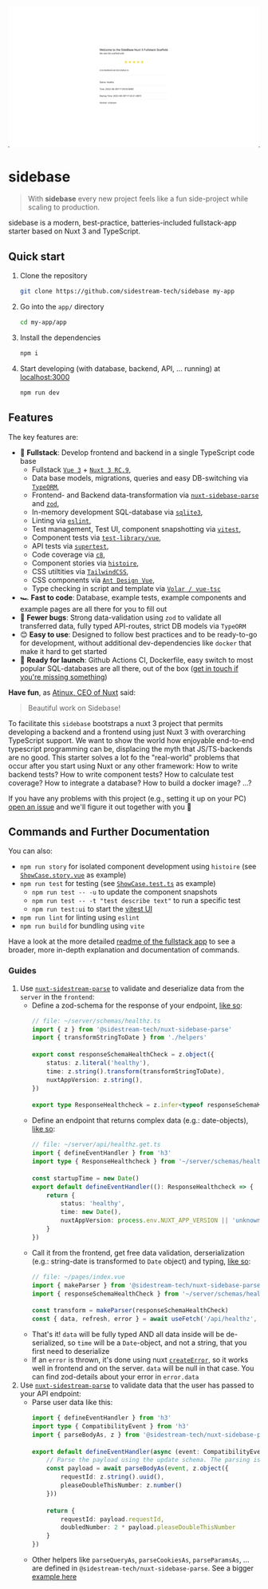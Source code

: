 ![sidebase](./.github/sidebase.png)

# sidebase

> With **sidebase** every new project feels like a fun side-project while scaling to production.

sidebase is a modern, best-practice, batteries-included fullstack-app starter based on Nuxt 3 and TypeScript.

## Quick start

1. Clone the repository
    ```sh
    git clone https://github.com/sidestream-tech/sidebase my-app
    ```
2. Go into the `app/` directory
    ```sh
    cd my-app/app
    ```
3. Install the dependencies
    ```sh
    npm i
    ```
4. Start developing (with database, backend, API, ... running) at [localhost:3000](http://localhost:3000)
    ```sh
    npm run dev
    ```

## Features

The key features are:
- 🎒 **Fullstack**: Develop frontend and backend in a single TypeScript code base
    - Fullstack [`Vue 3`](https://vuejs.org/) + [`Nuxt 3 RC.9`](https://v3.nuxtjs.org/),
    - Data base models, migrations, queries and easy DB-switching via [`TypeORM`](https://typeorm.io/),
    - Frontend- and Backend data-transformation via [`nuxt-sidebase-parse`](https://www.npmjs.com/package/@sidestream-tech/nuxt-sidebase-parse) and [`zod`](https://github.com/colinhacks/zod),
    - In-memory development SQL-database via [`sqlite3`](https://www.sqlite.org/index.html),
    - Linting via [`eslint`](https://eslint.org/),
    - Test management, Test UI, component snapshotting via [`vitest`](https://vitest.dev/),
    - Component tests via [`test-library/vue`](https://testing-library.com/),
    - API tests via [`supertest`](https://github.com/visionmedia/supertest),
    - Code coverage via [`c8`](https://github.com/bcoe/c8),
    - Component stories via [`histoire`](https://histoire.dev/),
    - CSS utiltities via [`TailwindCSS`](https://tailwindcss.com/),
    - CSS components via [`Ant Design Vue`](https://antdv.com/components/overview),
    - Type checking in script and template via [`Volar / vue-tsc`](https://github.com/johnsoncodehk/volar)
- 🏎️ **Fast to code**: Database, example tests, example components and example pages are all there for you to fill out
- 🐛 **Fewer bugs**: Strong data-validation using `zod` to validate all transferred data, fully typed API-routes, strict DB models via `TypeORM`
- 😊 **Easy to use**: Designed to follow best practices and to be ready-to-go for development, without additional dev-dependencies like `docker` that make it hard to get started
- 🚀 **Ready for launch**: Github Actions CI, Dockerfile, easy switch to most popular SQL-databases are all there, out of the box ([get in touch if you're missing something](https://github.com/sidestream-tech/sidebase/issues/new/choose))

**Have fun**, as [Atinux, CEO of Nuxt](https://github.com/Atinux) said:
> Beautiful work on Sidebase!

To facilitate this `sidebase` bootstraps a nuxt 3 project that permits developing a backend and a frontend using just Nuxt 3 with overarching TypeScript support. We want to show the world how enjoyable end-to-end typescript programming can be, displacing the myth that JS/TS-backends are no good. This starter solves a lot fo the "real-world" problems that occur after you start using Nuxt or any other framework: How to write backend tests? How to write component tests? How to calculate test coverage? How to integrate a database? How to build a docker image? ...?

If you have any problems with this project (e.g., setting it up on your PC) [open an issue](https://github.com/sidestream-tech/sidebase/issues/new/choose) and we'll figure it out together with you 🎉

## Commands and Further Documentation

You can also:
- `npm run story` for isolated component development using `histoire` (see [`ShowCase.story.vue`](./app/components/example/ShowCase.story.vue) as example)
- `npm run test` for testing (see [`ShowCase.test.ts`](./app/components/example/ShowCase.test.ts) as example)
    - `npm run test -- -u` to update the component snapshots
    - `npm run test -- -t "test describe text"` to run a specific test
    - `npm run test:ui` to start the [vitest UI](https://vitest.dev/guide/ui.html)
- `npm run lint` for linting using `eslint`
- `npm run build` for bundling using `vite`

Have a look at the more detailed [readme of the fullstack app](./app/README.md) to see a broader, more in-depth explanation and documentation of commands.

### Guides

1. Use [`nuxt-sidestream-parse`](https://www.npmjs.com/package/@sidestream-tech/nuxt-sidebase-parse) to validate and deserialize data from the `server` in the `frontend`:
    - Define a zod-schema for the response of your endpoint, [like so](./app/server/schemas/healthz.ts):
        ```ts
        // file: ~/server/schemas/healthz.ts
        import { z } from '@sidestream-tech/nuxt-sidebase-parse'
        import { transformStringToDate } from './helpers'

        export const responseSchemaHealthCheck = z.object({
            status: z.literal('healthy'),
            time: z.string().transform(transformStringToDate),
            nuxtAppVersion: z.string(),
        })

        export type ResponseHealthcheck = z.infer<typeof responseSchemaHealthCheck>

        ```
    - Define an endpoint that returns complex data (e.g.: date-objects), [like so](./app/server/api/healthz.get.ts):
        ```ts
        // file: ~/server/api/healthz.get.ts
        import { defineEventHandler } from 'h3'
        import type { ResponseHealthcheck } from '~/server/schemas/healthz'

        const startupTime = new Date()
        export default defineEventHandler((): ResponseHealthcheck => {
            return {
                status: 'healthy',
                time: new Date(),
                nuxtAppVersion: process.env.NUXT_APP_VERSION || 'unknown',
            }
        })
        ```
    - Call it from the frontend, get free data validation, derserialization (e.g.: string-date is transformed to `Date` object) and typing, [like so](./app/pages/index.vue):
        ```ts
        // file: ~/pages/index.vue
        import { makeParser } from '@sidestream-tech/nuxt-sidebase-parse'
        import { responseSchemaHealthCheck } from '~/server/schemas/healthz'

        const transform = makeParser(responseSchemaHealthCheck)
        const { data, refresh, error } = await useFetch('/api/healthz', { transform })
        ```
    - That's it! `data` will be fully typed AND all data inside will be de-serialized, so `time` will be a `Date`-object, and not a string, that you first need to deserialize
    - If an `error` is thrown, it's done using nuxt [`createError`](https://v3.nuxtjs.org/api/utils/create-error/), so it works well in frontend and on the server. `data` will be null in that case. You can find zod-details about your error in `error.data`
2. Use [`nuxt-sidestream-parse`](https://www.npmjs.com/package/@sidestream-tech/nuxt-sidebase-parse) to validate data that the user has passed to your API endpoint:
    - Parse user data like this:
        ```ts
        import { defineEventHandler } from 'h3'
        import type { CompatibilityEvent } from 'h3'
        import { parseBodyAs, z } from '@sidestream-tech/nuxt-sidebase-parse'

        export default defineEventHandler(async (event: CompatibilityEvent) => {
            // Parse the payload using the update schema. The parsing is important to avoid bad, incorrect or malicious data coming in
            const payload = await parseBodyAs(event, z.object({
                requestId: z.string().uuid(),
                pleaseDoubleThisNumber: z.number()
            }))

            return {
                requestId: payload.requestId,
                doubledNumber: 2 * payload.pleaseDoubleThisNumber
            }
        })
        ```
    - Other helpers like `parseQueryAs`, `parseCookiesAs`, `parseParamsAs`, ... are defined in `@sidestream-tech/nuxt-sidebase-parse`. See a bigger [example here](./app/server/api/example/%5Bid%5D.patch.ts)
